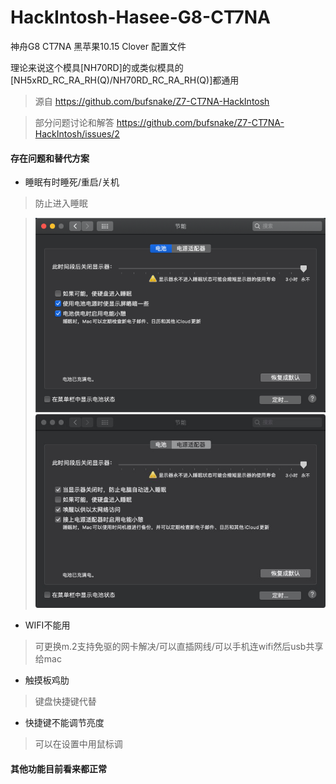 # HackIntosh-Hasee-G8-CT7NA
神舟G8 CT7NA  黑苹果10.15 Clover 配置文件

理论来说这个模具[NH70RD]的或类似模具的[NH5xRD_RC_RA_RH(Q)/NH70RD_RC_RA_RH(Q)]都通用

> 源自 https://github.com/bufsnake/Z7-CT7NA-HackIntosh

> 部分问题讨论和解答 https://github.com/bufsnake/Z7-CT7NA-HackIntosh/issues/2


#### 存在问题和替代方案

- 睡眠有时睡死/重启/关机
> 防止进入睡眠

> ![](images/no-sleep1.jpeg)
> ![](images/no-sleep2.jpeg)

- WIFI不能用
> 可更换m.2支持免驱的网卡解决/可以直插网线/可以手机连wifi然后usb共享给mac

- 触摸板鸡肋
> 键盘快捷键代替

- 快捷键不能调节亮度
> 可以在设置中用鼠标调

#### 其他功能目前看来都正常

